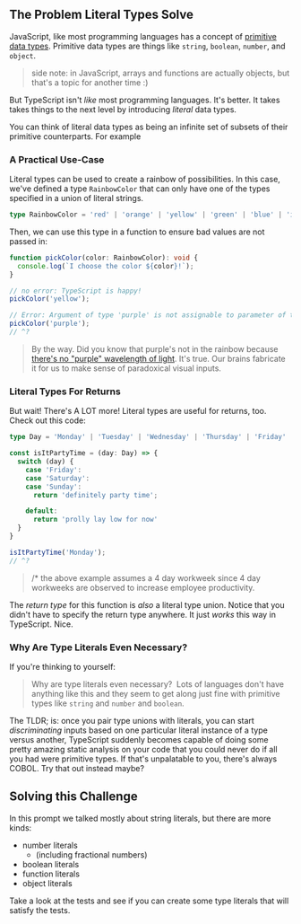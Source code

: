## The Problem Literal Types Solve

JavaScript, like most programming languages has a concept of [primitive data types](todo-primitive-data-types).  Primitive data types are things like `string`, `boolean`, `number`, and `object`.

> side note: in JavaScript, arrays and functions are actually objects, but that's a topic for another time :)

But TypeScript isn't _like_ most programming languages.  It's better.  It takes takes things to the next level by introducing _literal_ data types.

You can think of literal data types as being an infinite set of subsets of their primitive counterparts.  For example

### A Practical Use-Case

Literal types can be used to create a rainbow of possibilities.  In this case, we've defined a type `RainbowColor` that can only have one of the types specified in a union of literal strings.

```ts
type RainbowColor = 'red' | 'orange' | 'yellow' | 'green' | 'blue' | 'indigo' | 'violet';
```

Then, we can use this type in a function to ensure bad values are not passed in:

```ts
function pickColor(color: RainbowColor): void {
  console.log(`I choose the color ${color}!`);
}

// no error: TypeScript is happy!
pickColor('yellow');

// Error: Argument of type 'purple' is not assignable to parameter of type 'RainbowColor'.
pickColor('purple');
// ^?
```

> By the way.  Did you know that purple's not in the rainbow because [there's no "purple" wavelength of light](https://www.youtube.com/results?search_query=purple+is+not+a+color).  It's true.  Our brains fabricate it for us to make sense of paradoxical visual inputs.

### Literal Types For Returns

But wait! There's A LOT more!  Literal types are useful for returns, too.  Check out this code:

```ts
type Day = 'Monday' | 'Tuesday' | 'Wednesday' | 'Thursday' | 'Friday' | 'Saturday' | 'Sunday';

const isItPartyTime = (day: Day) => {
  switch (day) {
    case 'Friday':
    case 'Saturday':
    case 'Sunday':
      return 'definitely party time';

    default:
      return 'prolly lay low for now'
  }
}

isItPartyTime('Monday');
// ^?
```

> /* the above example assumes a 4 day workweek since 4 day workweeks are observed to increase employee productivity.

The _return type_ for this function is _also_ a literal type union.  Notice that you didn't have to specify the return type anywhere.  It just _works_ this way in TypeScript.  Nice.

### Why Are Type Literals Even Necessary?

If you're thinking to yourself:

> Why are type literals even necessary?  Lots of languages don't have anything like this and they seem to get along just fine with primitive types like `string` and `number` and `boolean`.

The TLDR; is: once you pair type unions with literals, you can start _discriminating_ inputs based on one particular literal instance of a type versus another, TypeScript suddenly becomes capable of doing some pretty amazing static analysis on your code that you could never do if all you had were primitive types.  If that's unpalatable to you, there's always COBOL.  Try that out instead maybe?

## Solving this Challenge

In this prompt we talked mostly about string literals, but there are more kinds:

- number literals
  - (including fractional numbers)
- boolean literals
- function literals
- object literals

Take a look at the tests and see if you can create some type literals that will satisfy the tests.
